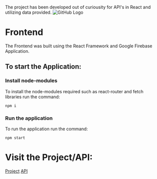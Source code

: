 The project has been developed out of curiousity for API's in React and utilizing data provided. 
![GitHub Logo](/images/github-logo.png)
# Frontend
The Frontend was built using the React Framework and Google Firebase Application.

## To start the Application:
### Install node-modules
To install the node-modules required such as react-router and fetch libraries run the command:

``` npm i ``` 
### Run the application
To run the application run the command:

``` npm start ``` 

# Visit the Project/API:
[Project](https://finnfilmen.firebaseapp.com/)
[API](http://www.omdbapi.com/)




